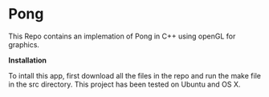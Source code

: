 # Pong
This Repo contains an implemation of Pong in C++ using openGL for graphics. 

**Installation**

To intall this app, first download all the files in the repo and run the make file in the src directory. This project has been tested on Ubuntu and OS X.
